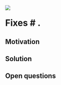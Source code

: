 <img align="left" src="https://user-images.githubusercontent.com/75836834/117925575-51b70500-b2ac-11eb-8b1f-36d71b6de77b.png">

# Fixes # .

## Motivation
<!--
Does this solve a bug? Enable a new use-case? Improve an existing behavior? Concrete examples are helpful here.
-->

## Solution
<!--
What is the solution here from a high level. What are the key technical decisions and why were they made?
-->

## Open questions
<!--
(optional) Any open questions or feedback on design desired?
-->



